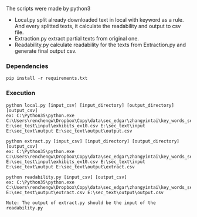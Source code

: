 The scripts were made by python3
- Local.py split already downloaded text in local with keyword as a rule. And every splitted texts, it calculate the readability and output to csv file.
- Extraction.py extract partial texts from original one. 
- Readability.py calculate readability for the texts from Extraction.py and generate final output csv. 

### Dependencies
    pip install -r requirements.txt
    
### Execution
    python local.py [input_csv] [input_directory] [output_directory] [output_csv]
    ex: C:\Python35\python.exe C:\Users\renchengw\Dropbox\Copy\data\sec_edgar\zhangyintai\key_words_search\section_title_count1\local.py E:\sec_test\input\exhibits_ex10.csv E:\sec_text\input E:\sec_text\output E:\sec_text\output\output.csv
    
    python extract.py [input_csv] [input_directory] [output_directory] [output_csv]
    ex: C:\Python35\python.exe C:\Users\renchengw\Dropbox\Copy\data\sec_edgar\zhangyintai\key_words_search\section_title_count1\extract.py E:\sec_test\input\exhibits_ex10.csv E:\sec_text\input E:\sec_text\output E:\sec_text\output\extract.csv

    python readability.py [input_csv] [output_csv]
    ex: C:\Python35\python.exe C:\Users\renchengw\Dropbox\Copy\data\sec_edgar\zhangyintai\key_words_search\section_title_count1\readability.py E:\sec_test\output\extract.csv E:\sec_text\output\output.csv
    
    Note: The output of extract.py should be the input of the readability.py